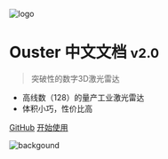 ![logo](./imgs_market/ouster.svg ':size=100x100')

# Ouster 中文文档 <small>v2.0</small>

> 突破性的数字3D激光雷达

- 高线数（128）的量产工业激光雷达
- 体积小巧，性价比高

[GitHub](https://github.com/ouster-lidar/ouster_example)
[开始使用](README.md)

<!-- background image -->
![backgound](./imgs_market/Picture1.png)